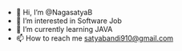 - 👋 Hi, I’m @NagasatyaB
- 👀 I’m interested in Software Job
- 🌱 I’m currently learning JAVA
- 📫 How to reach me satyabandi910@gmail.com

<!---
NagasatyaB/NagasatyaB is a ✨ special ✨ repository because its `README.md` (this file) appears on your GitHub profile.
You can click the Preview link to take a look at your changes.
--->
